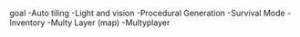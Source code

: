goal
	-Auto tiling
	-Light and vision
	-Procedural Generation
	-Survival Mode
	-Inventory
	-Multy Layer (map)
	-Multyplayer